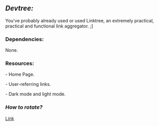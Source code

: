 <div>
  <h2><i>Devtree:</i></h2>
  <p>
    You've probably already used or used Linktree, an extremely practical,
    practical and functional link aggregator. ;]
  </p>
</div>

<div>
  <h3>Dependencies:</h3>
  <p>None.</p>
</div>

<div>
  <h3>Resources:</h3>
  <p>- Home Page.</p>
  <p>- User-referring links.</p>
  <p>- Dark mode and light mode.</p>
</div>

<div>
  <h3><i>How to rotate?</i></h3>

  [Link](https://dev-tree-ashy.vercel.app/)
</div>

